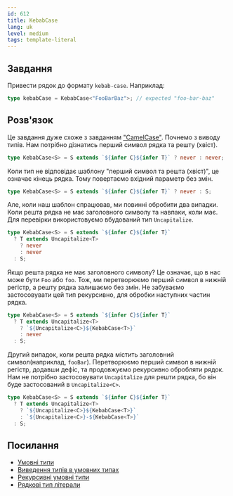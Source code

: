 ```yaml
---
id: 612
title: KebabCase
lang: uk
level: medium
tags: template-literal
---
```


## Завдання

Привести рядок до формату `kebab-case`.
Наприклад:

```typescript
type kebabCase = KebabCase<"FooBarBaz">; // expected "foo-bar-baz"
```

## Розв'язок

Це завдання дуже схоже з завданням ["CamelCase"](./hard-camelcase.md).
Почнемо з виводу типів.
Нам потрібно дізнатись перший символ рядка та решту (хвіст).

```typescript
type KebabCase<S> = S extends `${infer C}${infer T}` ? never : never;
```

Коли тип не відповідає шаблону "перший символ та решта (хвіст)", це означає кінець рядка.
Тому повертаємо вхідний параметр без змін.

```typescript
type KebabCase<S> = S extends `${infer C}${infer T}` ? never : S;
```

Але, коли наш шаблон спрацював, ми повинні обробити два випадки.
Коли решта рядка не має заголовного символу та навпаки, коли має.
Для перевірки використовуємо вбудований тип `Uncapitalize`.

```typescript
type KebabCase<S> = S extends `${infer C}${infer T}`
  ? T extends Uncapitalize<T>
    ? never
    : never
  : S;
```

Якщо решта рядка не має заголовного символу?
Це означає, що в нас може бути `Foo` або `foo`.
Тож, ми перетворюємо перший символ в нижній регістр, а решту рядка залишаємо без змін.
Не забуваємо застосовувати цей тип рекурсивно, для обробки наступних частин рядка.

```typescript
type KebabCase<S> = S extends `${infer C}${infer T}`
  ? T extends Uncapitalize<T>
    ? `${Uncapitalize<C>}${KebabCase<T>}`
    : never
  : S;
```

Другий випадок, коли решта рядка містить заголовний символ(наприклад, `fooBar`).
Перетворюємо перший символ в нижній регістр, додавши дефіс, та продовжуємо рекурсивно обробляти рядок.
Нам не потрібно застосовувати `Uncapitalize` для решти рядка, бо він буде застосований в `Uncapitalize<C>`.

```typescript
type KebabCase<S> = S extends `${infer C}${infer T}`
  ? T extends Uncapitalize<T>
    ? `${Uncapitalize<C>}${KebabCase<T>}`
    : `${Uncapitalize<C>}-${KebabCase<T>}`
  : S;
```

## Посилання

- [Умовні типи](https://www.typescriptlang.org/docs/handbook/2/conditional-types.html)
- [Виведення типів в умовних типах](https://www.typescriptlang.org/docs/handbook/2/conditional-types.html#inferring-within-conditional-types)
- [Рекурсивні умовні типи](https://www.typescriptlang.org/docs/handbook/release-notes/typescript-4-1.html#recursive-conditional-types)
- [Рядкові тип літерали](https://www.typescriptlang.org/docs/handbook/release-notes/typescript-4-1.html#template-literal-types)
